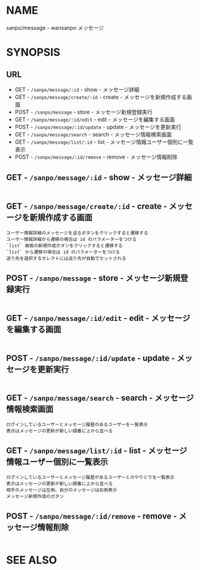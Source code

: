 # NAME

sanpo/message - wansanpo メッセージ

# SYNOPSIS

## URL

- GET - `/sanpo/message/:id` - show - メッセージ詳細
- GET - `/sanpo/message/create/:id` - create - メッセージを新規作成する画面
- POST - `/sanpo/message` - store - メッセージ新規登録実行
- GET - `/sanpo/message/:id/edit` - edit - メッセージを編集する画面
- POST - `/sanpo/message/:id/update` - update - メッセージを更新実行
- GET - `/sanpo/message/search` - search - メッセージ情報検索画面
- GET - `/sanpo/message/list/:id` - list - メッセージ情報ユーザー個別に一覧表示
- POST - `/sanpo/message/:id/remove` - remove - メッセージ情報削除

## GET - `/sanpo/message/:id` - show - メッセージ詳細

```
```

## GET - `/sanpo/message/create/:id` - create - メッセージを新規作成する画面

```
ユーザー情報詳細のメッセージを送るボタンをクリックすると遷移する
ユーザー情報詳細から遷移の場合は id のパラメーターをつける
`list` 画面の新規作成ボタンをクリックすると遷移する
`list` から遷移の場合は id のパラメーターをつける
送り先を選択するセレクトには送り先が自動でセットされる
```

## POST - `/sanpo/message` - store - メッセージ新規登録実行

```
```

## GET - `/sanpo/message/:id/edit` - edit - メッセージを編集する画面

```
```

## POST - `/sanpo/message/:id/update` - update - メッセージを更新実行

```
```

## GET - `/sanpo/message/search` - search - メッセージ情報検索画面

```
ログインしているユーザーとメッセージ履歴のあるユーザーを一覧表示
表示はメッセージの更新が新しい順番に上から並べる
```

## GET - `/sanpo/message/list/:id` - list - メッセージ情報ユーザー個別に一覧表示

```
ログインしているユーザーとメッセージ履歴があるユーザーとのやりとりを一覧表示
表示はメッセージの更新が新しい順番に上から並べる
相手のメッセージは左側、自分のメッセージは右側表示
メッセージ新規作成のボタン
```

## POST - `/sanpo/message/:id/remove` - remove - メッセージ情報削除

```
```


# SEE ALSO

